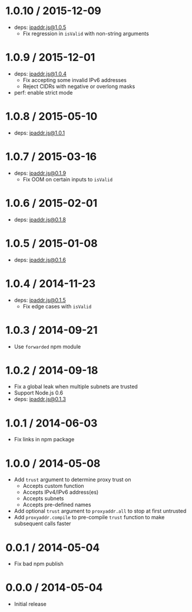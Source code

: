 1.0.10 / 2015-12-09
  =====

  * deps: ipaddr.js@1.0.5
    - Fix regression in `isValid` with non-string arguments

1.0.9 / 2015-12-01
  ====

  * deps: ipaddr.js@1.0.4
    - Fix accepting some invalid IPv6 addresses
    - Reject CIDRs with negative or overlong masks
  * perf: enable strict mode

1.0.8 / 2015-05-10
  ====

  * deps: ipaddr.js@1.0.1

1.0.7 / 2015-03-16
  ====

  * deps: ipaddr.js@0.1.9
    - Fix OOM on certain inputs to `isValid`

1.0.6 / 2015-02-01
  ====

  * deps: ipaddr.js@0.1.8

1.0.5 / 2015-01-08
  ====

  * deps: ipaddr.js@0.1.6

1.0.4 / 2014-11-23
  ====

  * deps: ipaddr.js@0.1.5
    - Fix edge cases with `isValid`

1.0.3 / 2014-09-21
  ====

  * Use `forwarded` npm module

1.0.2 / 2014-09-18
  ====

  * Fix a global leak when multiple subnets are trusted
  * Support Node.js 0.6
  * deps: ipaddr.js@0.1.3

1.0.1 / 2014-06-03
  ====

  * Fix links in npm package

1.0.0 / 2014-05-08
  ====

  * Add `trust` argument to determine proxy trust on
    * Accepts custom function
    * Accepts IPv4/IPv6 address(es)
    * Accepts subnets
    * Accepts pre-defined names
  * Add optional `trust` argument to `proxyaddr.all` to
    stop at first untrusted
  * Add `proxyaddr.compile` to pre-compile `trust` function
    to make subsequent calls faster

0.0.1 / 2014-05-04
  ====

  * Fix bad npm publish

0.0.0 / 2014-05-04
  ====

  * Initial release
